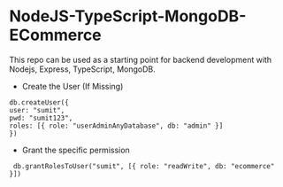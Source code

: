 # NodeJS-TypeScript-MongoDB-ECommerce

This repo can be used as a starting point for backend development with Nodejs, Express, TypeScript, MongoDB.


 * Create the User (If Missing)
```
db.createUser({
user: "sumit",
pwd: "sumit123",
roles: [{ role: "userAdminAnyDatabase", db: "admin" }]
})
```

 * Grant the specific permission
```
 db.grantRolesToUser("sumit", [{ role: "readWrite", db: "ecommerce" }])
```
